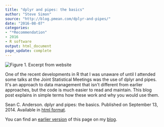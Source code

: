 ```yaml
---
title: "dplyr and pipes: the basics"
author: "Steve Simon"
source: "http://blog.pmean.com/dplyr-and-pipes/"
date: "2016-08-07"
categories:
- "*Recommendation"
- 2016
- R software
output: html_document
page_update: complete
---
```


![Figure 1. Excerpt from website](http://www.pmean.com/new-images/16/dplyr-and-pipes01.png)

<div class="notes">

One of the recent developments in R that I was unaware of until I attended some talks at the Joint Statistical Meetings was the use of dplyr and pipes. It's an approach to data management that isn't different from earlier approaches, but the code is much easier to read and maintain. This blog post explains in simple terms how these work and why you would use them.

Sean C. Anderson. dplyr and pipes: the basics. Published on September
13, 2014. Available in [html format][and1].

You can find an [earlier version][sim1] of this page on my [blog][sim2].

[sim1]: http://blog.pmean.com/dplyr-and-pipes/
[sim2]: http://blog.pmean.com

[and1]: http://seananderson.ca/2014/09/13/dplyr-intro.html

</div>
